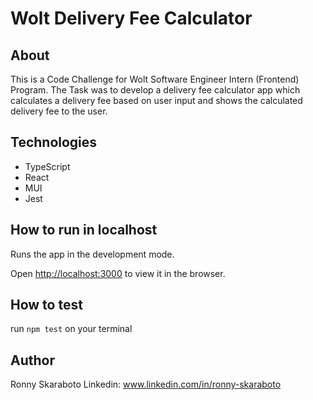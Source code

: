 # Wolt Delivery Fee Calculator

## About

This is a Code Challenge for Wolt Software Engineer Intern (Frontend) Program. The Task was to develop a delivery fee calculator app which calculates a delivery fee based on user input and shows the calculated delivery fee to the user.

## Technologies

- TypeScript
- React
- MUI
- Jest

## How to run in localhost

Runs the app in the development mode.

Open [http://localhost:3000](http://localhost:3000) to view it in the browser.

## How to test

run `npm test` on your terminal

## Author

Ronny Skaraboto
Linkedin: www.linkedin.com/in/ronny-skaraboto
